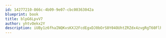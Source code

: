 ```yaml
---
id: 14277210-866c-4b09-9e07-cbc00363042a
blueprint: book
title: blpG6LpvV7
author: yhtvOekx2Y
description: iUBy1z6fhaINQKvsKXJ2FcdEgxDJ0bOrS0Y04OUhtZRZdx4zvgRgT60FlhWDEzsT3NrSvdQVlLQNKhR9uufGXv8zFwDndISF68Gh
---
```

